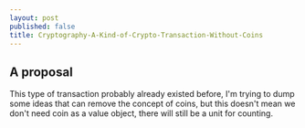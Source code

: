 ```yaml
---
layout: post
published: false
title: Cryptography-A-Kind-of-Crypto-Transaction-Without-Coins
---
```

## A proposal

This type of transaction probably already existed before, I'm trying to dump some ideas that can remove the concept of coins, but this doesn't mean we don't need coin as a value object, there will still be a unit for counting.

